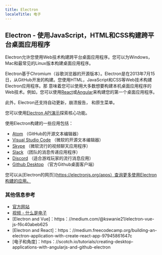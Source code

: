 ```yaml
---
title: Electron
localeTitle: 电子
---
```

## Electron - 使用JavaScript，HTML和CSS构建跨平台桌面应用程序

Electron允许您使用Web技术构建跨平台桌面应用程序。您可以为Windows，Mac和最常见的Linux版本构建桌面应用程序。

Electron基于Chromium（谷歌浏览器的开源版本）。Electron是在2013年7月15日，从GitHub开发的构建。您使用HTML，JavaScript和CSS等Web技术构建Electron应用程序。那 意味着您可以使用大多数想要构建本机桌面应用程序的Web技术。例如，您可以使用[React](https://medium.freecodecamp.org/building-an-electron-application-with-create-react-app-97945861647c)或[Angular](https://scotch.io/tutorials/creating-desktop-applications-with-angularjs-and-github-electron)来构建您的第一个桌面应用程序。

此外，Electron还支持自动更新，崩溃报告， 和原生菜单。

您可以使用[Electron API演示](https://github.com/electron/electron-api-demos)探索核心功能。

使用Electron构建的一些应用包括：

*   [Atom](https://atom.io/) （GitHub的开源文本编辑器）
*   [Visual Studio Code](https://code.visualstudio.com) （微软的开源文本编辑器）
*   [Skype](https://www.skype.com/) （微软流行的视频聊天应用程序）
*   [Slack](https://slack.com/) （团队的消息传递应用程序）
*   [Discord](https://discordapp.com) （适合游戏玩家的流行消息应用）
*   [Github Desktop](https://desktop.github.com/) （官方Github桌面客户端）

您可以从[Electron的网页](https://electronjs.org/apps）查询更多使用Electron构建的应用。

### 其他信息参考

*   [官方网站](https://electronjs.org/)
*   [视频 - 什么是电子](https://www.youtube.com/watch?v=8YP_nOCO-4Q&feature=youtu.be)
*   \[Electron and Vue\]：https：//medium.com/@kswanie21/electron-vue-js-f6c40abeb625
*   \[Electron and React\]：https：//medium.freecodecamp.org/building-an-electron-application-with-create-react-app-97945861647c
*   \[电子和角度\]：https：//scotch.io/tutorials/creating-desktop-applications-with-angularjs-and-github-electron

